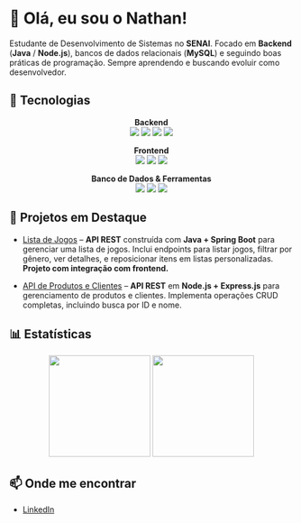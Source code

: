 # 👋 Olá, eu sou o Nathan!  

Estudante de Desenvolvimento de Sistemas no **SENAI**. Focado em **Backend** (**Java** / **Node.js**), bancos de dados relacionais (**MySQL**) e seguindo boas práticas de programação. Sempre aprendendo e buscando evoluir como desenvolvedor.

## 🚀 Tecnologias

<p align="center">
  <b>Backend</b><br>
  <img src="https://img.shields.io/badge/Java-ED8B00?style=for-the-badge&logo=openjdk&logoColor=white"/>
  <img src="https://img.shields.io/badge/Spring_Boot-6DB33F?style=for-the-badge&logo=springboot&logoColor=white"/>
  <img src="https://img.shields.io/badge/Node.js-43853D?style=for-the-badge&logo=node.js&logoColor=white"/>
  <img src="https://img.shields.io/badge/Express.js-404D59?style=for-the-badge"/>
</p>

<p align="center">
  <b>Frontend</b><br>
  <img src="https://img.shields.io/badge/HTML5-E34F26?style=for-the-badge&logo=html5&logoColor=white"/>
  <img src="https://img.shields.io/badge/CSS3-1572B6?style=for-the-badge&logo=css3&logoColor=white"/>
  <img src="https://img.shields.io/badge/JavaScript-F7DF1E?style=for-the-badge&logo=javascript&logoColor=black"/>
</p>

<p align="center">
  <b>Banco de Dados & Ferramentas</b><br>
  <img src="https://img.shields.io/badge/MySQL-005C84?style=for-the-badge&logo=mysql&logoColor=white"/>
  <img src="https://img.shields.io/badge/Git-F05032?style=for-the-badge&logo=git&logoColor=white"/>
  <img src="https://img.shields.io/badge/Postman-FF6C37?style=for-the-badge&logo=postman&logoColor=white"/>
</p>

## 📂 Projetos em Destaque  

- [Lista de Jogos](https://github.com/zNathan2303/dslist) – **API REST** construída com **Java + Spring Boot** para gerenciar uma lista de jogos. Inclui endpoints para listar jogos, filtrar por gênero, ver detalhes, e reposicionar itens em listas personalizadas. **Projeto com integração com frontend.**

- [API de Produtos e Clientes](https://github.com/SEU-USUARIO/projeto-tarefas) – **API REST** em **Node.js + Express.js** para gerenciamento de produtos e clientes. Implementa operações CRUD completas, incluindo busca por ID e nome.

## 📊 Estatísticas  

<p align="center">
  <img src="https://github-readme-stats.vercel.app/api?username=zNathan2303&show_icons=true&theme=dark" height="180"/>
  <img src="https://github-readme-stats.vercel.app/api/top-langs/?username=zNathan2303&layout=compact&theme=dark" height="180"/>
</p>


## 📫 Onde me encontrar  

- [LinkedIn](https://www.linkedin.com/in/nathandasilvacosta)


<!--
**zNathan2303/zNathan2303** is a ✨ _special_ ✨ repository because its `README.md` (this file) appears on your GitHub profile.

Here are some ideas to get you started:

- 🔭 I’m currently working on ...
- 🌱 I’m currently learning ...
- 👯 I’m looking to collaborate on ...
- 🤔 I’m looking for help with ...
- 💬 Ask me about ...
- 📫 How to reach me: ...
- 😄 Pronouns: ...
- ⚡ Fun fact: ...
-->
